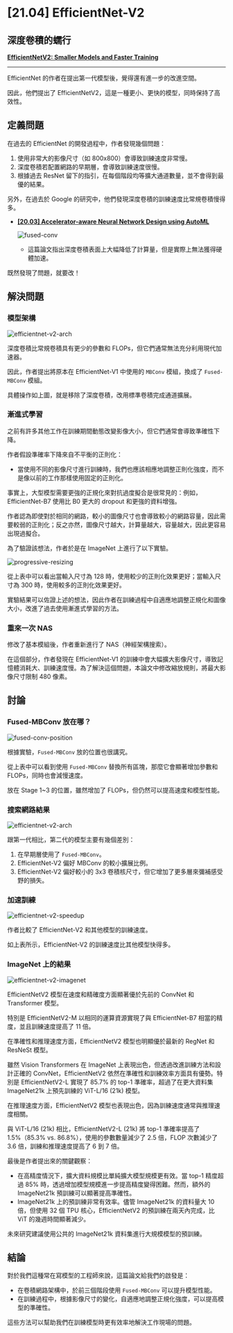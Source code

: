 # [21.04] EfficientNet-V2

## 深度卷積的蠕行

[**EfficientNetV2: Smaller Models and Faster Training**](https://arxiv.org/abs/2104.00298)

---

EfficientNet 的作者在提出第一代模型後，覺得還有進一步的改進空間。

因此，他們提出了 EfficientNetV2，這是一種更小、更快的模型，同時保持了高效性。

## 定義問題

在過去的 EfficientNet 的開發過程中，作者發現幾個問題：

1. 使用非常大的影像尺寸（如 800x800）會導致訓練速度非常慢。
2. 深度卷積若配置網路的早期層，會導致訓練速度很慢。
3. 根據過去 ResNet 留下的指引，在每個階段均等擴大通道數量，並不會得到最優的結果。

另外，在過去於 Google 的研究中，他們發現深度卷積的訓練速度比常規卷積慢得多。

- [**[20.03] Accelerator-aware Neural Network Design using AutoML**](https://arxiv.org/abs/2003.02838)

  ![fused-conv](./img/img2.jpg)

  - 這篇論文指出深度卷積表面上大幅降低了計算量，但是實際上無法獲得硬體加速。

既然發現了問題，就要改！

## 解決問題

### 模型架構

![efficientnet-v2-arch](./img/img1.jpg)

深度卷積比常規卷積具有更少的參數和 FLOPs，但它們通常無法充分利用現代加速器。

因此，作者提出將原本在 EfficientNet-V1 中使用的 `MBConv` 模組，換成了 `Fused-MBConv` 模組。

具體操作如上圖，就是移除了深度卷積，改用標準卷積完成通道擴展。

### 漸進式學習

之前有許多其他工作在訓練期間動態改變影像大小，但它們通常會導致準確性下降。

作者假設準確率下降來自不平衡的正則化：

- 當使用不同的影像尺寸進行訓練時，我們也應該相應地調整正則化強度，而不是像以前的工作那樣使用固定的正則化。

事實上，大型模型需要更強的正規化來對抗過度擬合是很常見的：例如，EfficientNet-B7 使用比 B0 更大的 dropout 和更強的資料增強。

作者認為即使對於相同的網路，較小的圖像尺寸也會導致較小的網路容量，因此需要較弱的正則化；反之亦然，圖像尺寸越大，計算量越大，容量越大，因此更容易出現過擬合。

為了驗證該想法，作者於是在 ImageNet 上進行了以下實驗。

![progressive-resizing](./img/img7.jpg)

從上表中可以看出當輸入尺寸為 128 時，使用較少的正則化效果更好；當輸入尺寸為 300 時，使用較多的正則化效果更好。

實驗結果可以佐證上述的想法，因此作者在訓練過程中自適應地調整正規化和圖像大小，改進了過去使用漸進式學習的方法。

### 重來一次 NAS

修改了基本模組後，作者重新進行了 NAS（神經架構搜索）。

在這個部分，作者發現在 EfficientNet-V1 的訓練中會大幅擴大影像尺寸，導致記憶體消耗大、訓練速度慢。為了解決這個問題，本論文中修改縮放規則，將最大影像尺寸限制 480 像素。

## 討論

### Fused-MBConv 放在哪？

![fused-conv-position](./img/img3.jpg)

根據實驗，`Fused-MBConv` 放的位置也很講究。

從上表中可以看到使用 `Fused-MBConv` 替換所有區塊，那麼它會顯著增加參數和 FLOPs，同時也會減慢速度。

放在 Stage 1~3 的位置，雖然增加了 FLOPs，但仍然可以提高速度和模型性能。

### 搜索網路結果

![efficientnet-v2-arch](./img/img4.jpg)

跟第一代相比，第二代的模型主要有幾個差別：

1. 在早期層使用了 `Fused-MBConv`。
2. EfficientNet-V2 偏好 MBConv 的較小擴展比例。
3. EfficientNet-V2 偏好較小的 3x3 卷積核尺寸，但它增加了更多層來彌補感受野的損失。

### 加速訓練

![efficientnet-v2-speedup](./img/img5.jpg)

作者比較了 EfficientNet-V2 和其他模型的訓練速度。

如上表所示，EfficientNet-V2 的訓練速度比其他模型快得多。

### ImageNet 上的結果

![efficientnet-v2-imagenet](./img/img6.jpg)

EfficientNetV2 模型在速度和精確度方面顯著優於先前的 ConvNet 和 Transformer 模型。

特別是 EfficientNetV2-M 以相同的運算資源實現了與 EfficientNet-B7 相當的精度，並且訓練速度提高了 11 倍。

在準確性和推理速度方面，EfficientNetV2 模型也明顯優於最新的 RegNet 和 ResNeSt 模型。

雖然 Vision Transformers 在 ImageNet 上表現出色，但透過改進訓練方法和設計正確的 ConvNet，EfficientNetV2 依然在準確性和訓練效率方面具有優勢。特別是 EfficientNetV2-L 實現了 85.7% 的 top-1 準確率，超過了在更大資料集 ImageNet21k 上預先訓練的 ViT-L/16 (21k) 模型。

在推理速度方面，EfficientNetV2 模型也表現出色，因為訓練速度通常與推理速度相關。

與 ViT-L/16 (21k) 相比，EfficientNetV2-L (21k) 將 top-1 準確率提高了 1.5%（85.3% vs. 86.8%），使用的參數數量減少了 2.5 倍，FLOP 次數減少了 3.6 倍，訓練和推理速度提高了 6 到 7 倍。

最後是作者提出來的關鍵觀察：

- 在高精度情況下，擴大資料規模比單純擴大模型規模更有效。當 top-1 精度超過 85% 時，透過增加模型規模進一步提高精度變得困難。然而，額外的 ImageNet21k 預訓練可以顯著提高準確性。
- ImageNet21k 上的預訓練非常有效率。儘管 ImageNet21k 的資料量大 10 倍，但使用 32 個 TPU 核心，EfficientNetV2 的預訓練在兩天內完成，比 ViT 的幾週時間顯著減少。

未來研究建議使用公共的 ImageNet21k 資料集進行大規模模型的預訓練。

## 結論

對於我們這種常在寫模型的工程師來說，這篇論文給我們的啟發是：

- 在卷積網路架構中，於前三個階段使用 `Fused-MBConv` 可以提升模型性能。
- 在訓練過程中，根據影像尺寸的變化，自適應地調整正規化強度，可以提高模型的準確性。

這些方法可以幫助我們在訓練模型時更有效率地解決工作現場的問題。
